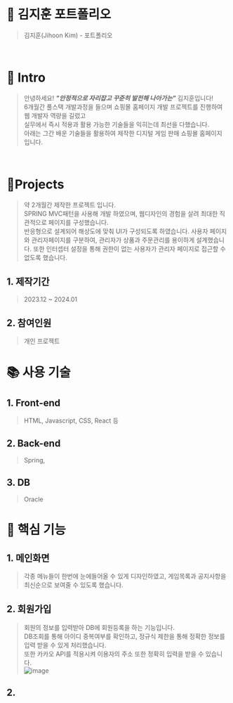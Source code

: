 # 📜 김지훈 포트폴리오

> 김지훈(Jihoon Kim) - 포트폴리오

<br />

# 👋 Intro

> 안녕하세요! ***"안정적으로 자리잡고 꾸준히 발전해 나아가는"*** 김지훈입니다!  
> 6개월간 풀스택 개발과정을 들으며 쇼핑몰 홈페이지 개발 프로젝트를 진행하여 웹 개발자 역량을 길렀고  
> 실무에서 즉시 적용과 활용 가능한 기술들을 익히는데 최선을 다했습니다.  
> 아래는 그간 배운 기술들을 활용하여 제작한 디지털 게임 판매 쇼핑몰 홈페이지입니다.

<br />

# 📝Projects
> 약 2개월간 제작한 프로젝트 입니다.  
> SPRING MVC패턴을 사용해 개발 하였으며, 웹디자인의 경험을 살려 최대한 직관적으로 페이지를 구성했습니다.  
> 반응형으로 설계되어 해상도에 맞춰 UI가 구성되도록 하였습니다.
> 사용자 페이지와 관리자페이지를 구분하여, 관리자가 상품과 주문관리를 용이하게 설계했습니다.
> 또한 인터셉터 설정을 통해 권한이 없는 사용자가 관리자 페이지로 접근할 수 없도록 했습니다.

## 1. 제작기간
> 2023.12 ~ 2024.01

## 2. 참여인원
> 개인 프로젝트

# 📚 사용 기술

## 1. Front-end
> HTML, Javascript, CSS, React 등

## 2. Back-end
> Spring, 

## 3. DB
> Oracle

# 🔑 핵심 기능

## 1. 메인화면
> 각종 메뉴들이 한번에 눈에들어올 수 있게 디자인하였고, 게임목록과 공지사항을 최신순으로 보여줄 수 있도록 했습니다.
> 

## 2. 회원가입
> 회원의 정보를 입력받아 DB에 회원등록을 하는 기능입니다.  
> DB조회를 통해 아이디 중복여부를 확인하고, 정규식 제한을 통해 정확한 정보를 입력 받을 수 있게 처리했습니다.  
> 또한 카카오 API를 적용시켜 이용자의 주소 또한 정확히 입력을 받을 수 있습니다.  
> ![image](https://github.com/KJH4030/dgames/assets/148828513/1eaf9643-ddeb-4caf-8852-05294890d3ac)

## 2. 
